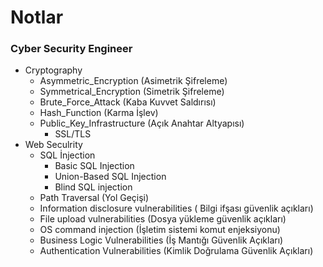 # Notlar

### Cyber Security Engineer
- Cryptography
   - Asymmetric_Encryption (Asimetrik Şifreleme)
   - Symmetrical_Encryption (Simetrik Şifreleme)
   - Brute_Force_Attack (Kaba Kuvvet Saldırısı)
   - Hash_Function (Karma İşlev)
   - Public_Key_Infrastructure (Açık Anahtar Altyapısı)
      - SSL/TLS 
- Web Seculrity
   - SQL İnjection
       - Basic SQL Injection
       - Union-Based SQL Injection
       - Blind SQL injection
   - Path Traversal (Yol Geçişi)
   - Information disclosure vulnerabilities ( Bilgi ifşası güvenlik açıkları)
   - File upload vulnerabilities (Dosya yükleme güvenlik açıkları)
   - OS command injection (İşletim sistemi komut enjeksiyonu)
   - Business Logic Vulnerabilities (İş Mantığı Güvenlik Açıkları)
   - Authentication Vulnerabilities (Kimlik Doğrulama Güvenlik Açıkları)
